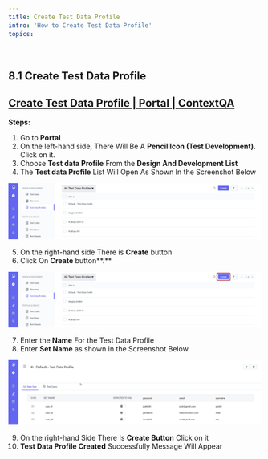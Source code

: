 ```yaml
---
title: Create Test Data Profile
intro: 'How to Create Test Data Profile'
topics:

---
```

## <a name="_y9yyteeos8hb"></a>8.1 **Create Test Data Profile** 
## <a name="_xkazc9r5udnp"></a>[Create Test Data Profile | Portal | ContextQA](https://www.youtube.com/watch?v=ZTmJeMoPz4g&list=PLfRq0FuuqhRnYtoF6kHsDdZc7ekSgpg6V&index=8)
**Steps:** 

1. Go to **Portal** 
2. On the left-hand side, There Will Be A **Pencil Icon (Test Development).** Click on it.
3. Choose **Test data Profile** From the **Design And Development List** 
4. The **Test data Profile** List Will Open As Shown In the Screenshot Below

![](imgs/data-profile-lisstttt.png)

5. On the right-hand side There is **Create** button
6. Click On **Create** button**.**


![](imgs/data-profile-create.png)

7. Enter the **Name** For the Test Data Profile 
8. Enter **Set Name** as shown in the Screenshot Below.

![](imgs/data-profile-inside.png)

9. On the right-hand Side There Is **Create Button** Click on it 
10. **Test Data Profile Created** Successfully Message Will Appear 

